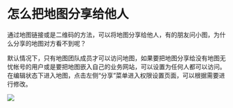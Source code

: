 # 怎么把地图分享给他人

通过地图链接或是二维码的方法，可以将地图分享给他人，有的朋友问小图，为什么分享的地图对方看不到呢？

默认情况下，只有地图团队成员才可以访问地图，如果要把地图分享给没有地图无忧帐号的用户或是要把地图嵌入自己的业务网站，可以设置为任何人都可以访问。在编辑状态下进入地图，点击左侧“分享”菜单进入权限设置页面，可以根据需要进行修改。

![](https://pic.dituwuyou.com/map%2Fpicture%2F10.31%2Fshare3.jpg)